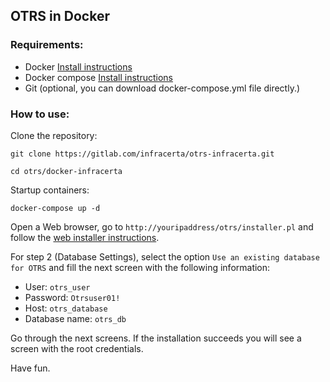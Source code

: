 ## OTRS in Docker

### Requirements:

* Docker [Install instructions](https://docs.docker.com/get-docker/)
* Docker compose [Install instructions](https://docs.docker.com/compose/install/)
* Git (optional, you can download docker-compose.yml file directly.)

### How to use:

Clone the repository:

```git clone https://gitlab.com/infracerta/otrs-infracerta.git```

```cd otrs/docker-infracerta```

Startup containers:

```docker-compose up -d```

Open a Web browser,  go to `http://youripaddress/otrs/installer.pl` and follow the [web installer instructions](https://doc.otrs.com/doc/manual/admin/6.0/en/html/web-installer.html). 

For step 2 (Database Settings), select the option `Use an existing database for OTRS` and  fill the next screen with the following information:

* User: `otrs_user`
* Password: `Otrsuser01!`
* Host: `otrs_database`
* Database name: `otrs_db`

Go through the next screens. If the installation succeeds you will see a screen with the root credentials.

Have fun.
